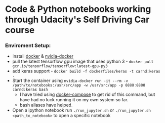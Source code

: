 # Code & Python notebooks working through Udacity's Self Driving Car course

### Enviroment Setup:
* Install [docker](www.docker.com) & [nvidia-docker](https://github.com/NVIDIA/nvidia-docker)
* pull the latest tensorflow gpu image that uses python 3 - `docker pull gcr.io/tensorflow/tensorflow:latest-gpu-py3`
* add keras support - `docker build -f dockerfiles/keras -t carnd:keras .`
* Start the container using `nvidia-docker run -it --rm -v /path/to/notebooks:/usr/src/app -w /usr/src/app -p 8888:8888 carnd:keras bash`
    - I have tried using [docker-compose](docker-compose.yml) to get rid of this command, but have had no luck running it on my own system so far.
    - bash aliases have helped.
* Open a ipython notebook run `./run_jupyter.sh` or  `./run_jupyter.sh <path_to_notebook>` to open a specific notebook

